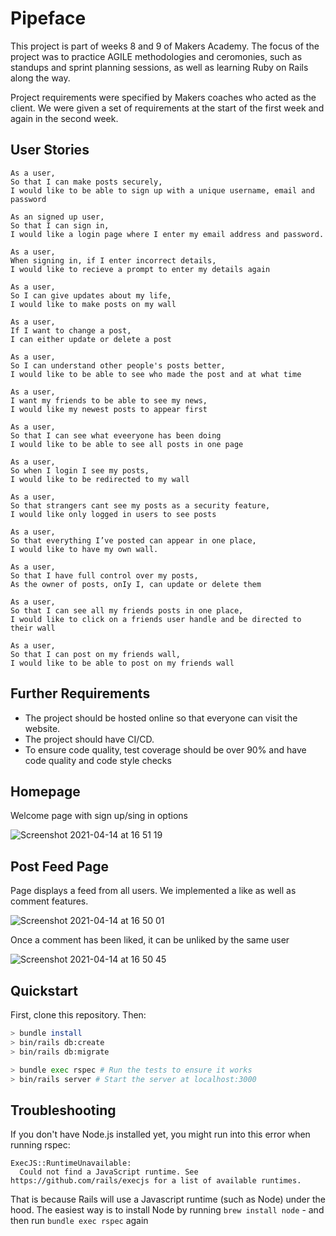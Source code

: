 # Pipeface

This project is part of weeks 8 and 9 of Makers Academy. The focus of the project was to practice AGILE methodologies and ceromonies, such as standups and sprint planning sessions, as well as learning Ruby on Rails along the way.

Project requirements were specified by Makers coaches who acted as the client. We were given a set of requirements at the start of the first week and again in the second week.

## User Stories

```
As a user,
So that I can make posts securely,
I would like to be able to sign up with a unique username, email and password

As an signed up user,
So that I can sign in,
I would like a login page where I enter my email address and password.

As a user,
When signing in, if I enter incorrect details,
I would like to recieve a prompt to enter my details again

As a user,
So I can give updates about my life,
I would like to make posts on my wall

As a user,
If I want to change a post,
I can either update or delete a post

As a user, 
So I can understand other people's posts better,
I would like to be able to see who made the post and at what time

As a user,
I want my friends to be able to see my news,
I would like my newest posts to appear first

As a user,
So that I can see what eveeryone has been doing
I would like to be able to see all posts in one page

As a user, 
So when I login I see my posts, 
I would like to be redirected to my wall

As a user, 
So that strangers cant see my posts as a security feature,  
I would like only logged in users to see posts

As a user, 
So that everything I’ve posted can appear in one place, 
I would like to have my own wall.

As a user, 
So that I have full control over my posts, 
As the owner of posts, onIy I, can update or delete them 

As a user, 
So that I can see all my friends posts in one place, 
I would like to click on a friends user handle and be directed to their wall 

As a user,  
So that I can post on my friends wall,  
I would like to be able to post on my friends wall
```

## Further Requirements
- The project should be hosted online so that everyone can visit the website.
- The project should have CI/CD.
- To ensure code quality, test coverage should be over 90% and have code quality and code style checks

## Homepage

Welcome page with sign up/sing in options

![Screenshot 2021-04-14 at 16 51 19](https://user-images.githubusercontent.com/71934417/114740863-25a67380-9d42-11eb-9691-1f440f93b4ac.png)

## Post Feed Page

Page displays a feed from all users. We implemented a like as well as comment features.

![Screenshot 2021-04-14 at 16 50 01](https://user-images.githubusercontent.com/71934417/114740887-2dfeae80-9d42-11eb-8cd7-3ab004c758c8.png)

Once a comment has been liked, it can be unliked by the same user

![Screenshot 2021-04-14 at 16 50 45](https://user-images.githubusercontent.com/71934417/114740882-2c34eb00-9d42-11eb-8bce-595d0dd59110.png)

## Quickstart

First, clone this repository. Then:

```bash
> bundle install
> bin/rails db:create
> bin/rails db:migrate

> bundle exec rspec # Run the tests to ensure it works
> bin/rails server # Start the server at localhost:3000
```

## Troubleshooting

If you don't have Node.js installed yet, you might run into this error when running rspec:
```
ExecJS::RuntimeUnavailable:
  Could not find a JavaScript runtime. See https://github.com/rails/execjs for a list of available runtimes.
 ```
That is because Rails will use a Javascript runtime (such as Node) under the hood. The easiest way is to install Node by running `brew install node` -
and then run `bundle exec rspec` again
